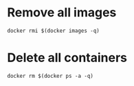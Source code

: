 # Remove all images

`docker rmi $(docker images -q)`

# Delete all containers

`docker rm $(docker ps -a -q)`